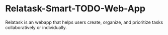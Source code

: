 # Relatask-Smart-TODO-Web-App
Relatask is an webapp that helps users create, organize, and prioritize tasks collaboratively or individually.
